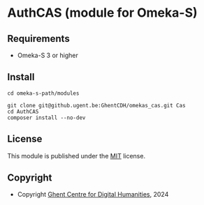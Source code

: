 # AuthCAS (module for Omeka-S)

## Requirements

- Omeka-S 3 or higher

## Install

    cd omeka-s-path/modules

    git clone git@github.ugent.be:GhentCDH/omekas_cas.git Cas
    cd AuthCAS
    composer install --no-dev

## License

This module is published under the [MIT](LICENSE) license.

## Copyright

* Copyright [Ghent Centre for Digital Humanities](https://www.ghentcdh.ugent.be), 2024
